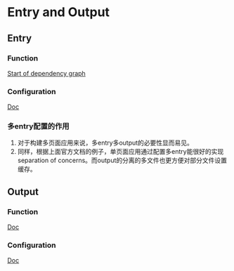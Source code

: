 # Entry and Output

## Entry
### Function
[Start of dependency graph](https://webpack.js.org/concepts/#entry)

### Configuration
[Doc](https://webpack.js.org/concepts/entry-points/)

### 多entry配置的作用
1. 对于构建多页面应用来说，多entry多output的必要性显而易见。
2. 同样，根据上面官方文档的例子，单页面应用通过配置多entry能很好的实现separation of
concerns。而output的分离的多文件也更方便对部分文件设置缓存。


## Output
### Function
[Doc](https://webpack.js.org/concepts/#output)

### Configuration
[Doc](https://webpack.js.org/concepts/output/)
